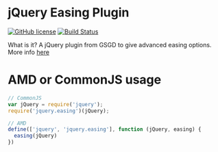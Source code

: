 # jQuery Easing Plugin

[![GitHub license](https://img.shields.io/github/license/jbox-web/jquery.easing.svg)](https://github.com/jbox-web/jquery.easing/blob/master/LICENSE)
[![Build Status](https://github.com/jbox-web/jquery.easing/workflows/Github%20CI/badge.svg?branch=master)](https://github.com/jbox-web/jquery.easing/actions)

What is it? A jQuery plugin from GSGD to give advanced easing options. More info [here](http://gsgd.co.uk/sandbox/jquery/easing)

# AMD or CommonJS usage

```js
// CommonJS
var jQuery = require('jquery');
require('jquery.easing')(jQuery);

// AMD
define(['jquery', 'jquery.easing'], function (jQuery, easing) {
  easing(jQuery)
})
```
